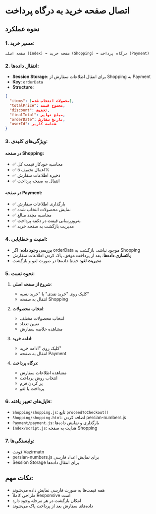 # اتصال صفحه خرید به درگاه پرداخت

## نحوه عملکرد

### 1. مسیر خرید:
```
صفحه اصلی (Index) → صفحه خرید (Shopping) → درگاه پرداخت (Payment)
```

### 2. انتقال داده‌ها:
- **Session Storage**: برای انتقال اطلاعات سفارش از Shopping به Payment
- **Key**: `orderData` 
- **Structure**:
```json
{
  "items": [محصولات انتخاب شده],
  "totalPrice": مجموع قیمت,
  "discount": تخفیف,
  "finalTotal": مبلغ نهایی,
  "orderDate": تاریخ سفارش,
  "userId": شناسه کاربر
}
```

### 3. ویژگی‌های کلیدی:

#### در صفحه Shopping:
- ✅ محاسبه خودکار قیمت کل
- ✅ اعمال تخفیف 5%
- ✅ ذخیره اطلاعات سفارش
- ✅ انتقال به صفحه پرداخت

#### در صفحه Payment:
- ✅ بارگذاری اطلاعات سفارش
- ✅ نمایش محصولات انتخاب شده
- ✅ محاسبه مجدد مبالغ
- ✅ به‌روزرسانی قیمت در دکمه پرداخت
- ✅ مدیریت بازگشت به صفحه خرید

### 4. امنیت و خطایابی:
- **بررسی وجود داده**: اگر orderData موجود نباشد، بازگشت به Shopping
- **پاکسازی داده‌ها**: بعد از پرداخت موفق، پاک کردن اطلاعات سفارش
- **مدیریت لغو**: حفظ داده‌ها در صورت لغو و بازگشت

### 5. نحوه تست:

1. **شروع از صفحه اصلی**:
   - کلیک روی "خرید نقدی" یا "خرید نسیه"
   - انتقال به صفحه Shopping

2. **انتخاب محصولات**:
   - انتخاب محصولات مختلف
   - تعیین تعداد
   - مشاهده خلاصه سفارش

3. **ادامه خرید**:
   - کلیک روی "ادامه خرید"
   - انتقال به صفحه Payment

4. **درگاه پرداخت**:
   - مشاهده اطلاعات سفارش
   - انتخاب روش پرداخت
   - پر کردن فرم
   - پرداخت یا لغو

### 6. فایل‌های تغییر یافته:

- `Shopping/shopping.js`: تابع `proceedToCheckout()`
- `Shopping/shopping.html`: اضافه کردن persian-numbers.js
- `Payment/payment.js`: بارگذاری و نمایش داده‌ها
- `Index/script.js`: هدایت به صفحه Shopping

### 7. وابستگی‌ها:
- فونت Vazirmatn
- persian-numbers.js برای نمایش اعداد فارسی
- Session Storage برای انتقال داده‌ها

## نکات مهم:
- همه قیمت‌ها به صورت فارسی نمایش داده می‌شوند
- طراحی کاملاً Responsive است
- امکان بازگشت در هر مرحله وجود دارد
- داده‌های سفارش بعد از پرداخت پاک می‌شوند 